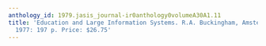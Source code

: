 ```yaml
---
anthology_id: 1979.jasis_journal-ir0anthology0volumeA30A1.11
title: 'Education and Large Information Systems. R.A. Buckingham, Amsterdam: North-Holland;
  1977: 197 p. Price: $26.75'
---
```

